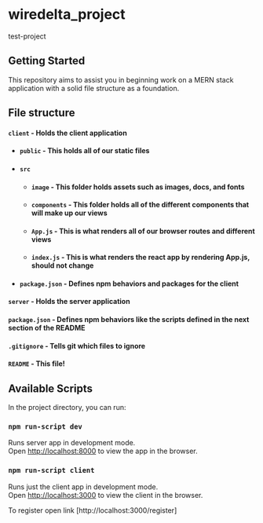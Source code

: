 # wiredelta_project
test-project
## Getting Started
This repository aims to assist you in beginning work on a MERN stack application with a solid file structure as a foundation. 
## File structure
#### `client` - Holds the client application
- #### `public` - This holds all of our static files
- #### `src`
    - #### `image` - This folder holds assets such as images, docs, and fonts
    - #### `components` - This folder holds all of the different components that will make up our views
    
    - #### `App.js` - This is what renders all of our browser routes and different views
    - #### `index.js` - This is what renders the react app by rendering App.js, should not change
- #### `package.json` - Defines npm behaviors and packages for the client
#### `server` - Holds the server application

#### `package.json` - Defines npm behaviors like the scripts defined in the next section of the README
#### `.gitignore` - Tells git which files to ignore
#### `README` - This file!


## Available Scripts

In the project directory, you can run:

### `npm run-script dev`

Runs server app in development mode.<br>
Open [http://localhost:8000](http://localhost:8000) to view the app in the browser.

### `npm run-script client`

Runs just the client app in development mode.<br>
Open [http://localhost:3000](http://localhost:3000) to view the client in the browser.

To register open link [http://localhost:3000/register]

